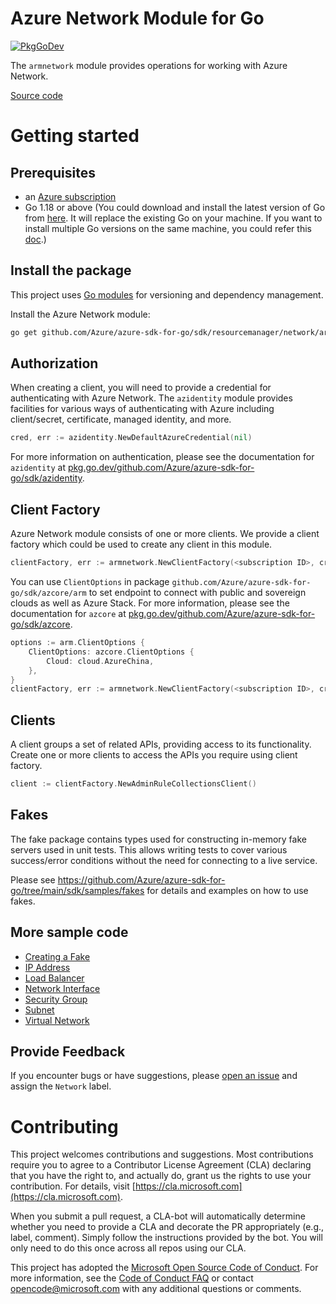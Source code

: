 # Azure Network Module for Go

[![PkgGoDev](https://pkg.go.dev/badge/github.com/Azure/azure-sdk-for-go/sdk/resourcemanager/network/armnetwork/v5)](https://pkg.go.dev/github.com/Azure/azure-sdk-for-go/sdk/resourcemanager/network/armnetwork/v5)

The `armnetwork` module provides operations for working with Azure Network.

[Source code](https://github.com/Azure/azure-sdk-for-go/tree/main/sdk/resourcemanager/network/armnetwork)

# Getting started

## Prerequisites

- an [Azure subscription](https://azure.microsoft.com/free/)
- Go 1.18 or above (You could download and install the latest version of Go from [here](https://go.dev/doc/install). It will replace the existing Go on your machine. If you want to install multiple Go versions on the same machine, you could refer this [doc](https://go.dev/doc/manage-install).)

## Install the package

This project uses [Go modules](https://github.com/golang/go/wiki/Modules) for versioning and dependency management.

Install the Azure Network module:

```sh
go get github.com/Azure/azure-sdk-for-go/sdk/resourcemanager/network/armnetwork/v5
```

## Authorization

When creating a client, you will need to provide a credential for authenticating with Azure Network.  The `azidentity` module provides facilities for various ways of authenticating with Azure including client/secret, certificate, managed identity, and more.

```go
cred, err := azidentity.NewDefaultAzureCredential(nil)
```

For more information on authentication, please see the documentation for `azidentity` at [pkg.go.dev/github.com/Azure/azure-sdk-for-go/sdk/azidentity](https://pkg.go.dev/github.com/Azure/azure-sdk-for-go/sdk/azidentity).

## Client Factory

Azure Network module consists of one or more clients.  We provide a client factory which could be used to create any client in this module.

```go
clientFactory, err := armnetwork.NewClientFactory(<subscription ID>, cred, nil)
```

You can use `ClientOptions` in package `github.com/Azure/azure-sdk-for-go/sdk/azcore/arm` to set endpoint to connect with public and sovereign clouds as well as Azure Stack. For more information, please see the documentation for `azcore` at [pkg.go.dev/github.com/Azure/azure-sdk-for-go/sdk/azcore](https://pkg.go.dev/github.com/Azure/azure-sdk-for-go/sdk/azcore).

```go
options := arm.ClientOptions {
    ClientOptions: azcore.ClientOptions {
        Cloud: cloud.AzureChina,
    },
}
clientFactory, err := armnetwork.NewClientFactory(<subscription ID>, cred, &options)
```

## Clients

A client groups a set of related APIs, providing access to its functionality.  Create one or more clients to access the APIs you require using client factory.

```go
client := clientFactory.NewAdminRuleCollectionsClient()
```

## Fakes

The fake package contains types used for constructing in-memory fake servers used in unit tests.
This allows writing tests to cover various success/error conditions without the need for connecting to a live service.

Please see https://github.com/Azure/azure-sdk-for-go/tree/main/sdk/samples/fakes for details and examples on how to use fakes.

## More sample code

- [Creating a Fake](https://github.com/Azure/azure-sdk-for-go/blob/main/sdk/resourcemanager/network/armnetwork/fake_example_test.go)
- [IP Address](https://aka.ms/azsdk/go/mgmt/samples?path=sdk/resourcemanager/network/ipaddress)
- [Load Balancer](https://aka.ms/azsdk/go/mgmt/samples?path=sdk/resourcemanager/network/loadbalancer)
- [Network Interface](https://aka.ms/azsdk/go/mgmt/samples?path=sdk/resourcemanager/network/networkInterface)
- [Security Group](https://aka.ms/azsdk/go/mgmt/samples?path=sdk/resourcemanager/network/securitygroups)
- [Subnet](https://aka.ms/azsdk/go/mgmt/samples?path=sdk/resourcemanager/network/subnets)
- [Virtual Network](https://aka.ms/azsdk/go/mgmt/samples?path=sdk/resourcemanager/network/virtualnetwork)

## Provide Feedback

If you encounter bugs or have suggestions, please
[open an issue](https://github.com/Azure/azure-sdk-for-go/issues) and assign the `Network` label.

# Contributing

This project welcomes contributions and suggestions. Most contributions require
you to agree to a Contributor License Agreement (CLA) declaring that you have
the right to, and actually do, grant us the rights to use your contribution.
For details, visit [https://cla.microsoft.com](https://cla.microsoft.com).

When you submit a pull request, a CLA-bot will automatically determine whether
you need to provide a CLA and decorate the PR appropriately (e.g., label,
comment). Simply follow the instructions provided by the bot. You will only
need to do this once across all repos using our CLA.

This project has adopted the
[Microsoft Open Source Code of Conduct](https://opensource.microsoft.com/codeofconduct/).
For more information, see the
[Code of Conduct FAQ](https://opensource.microsoft.com/codeofconduct/faq/)
or contact [opencode@microsoft.com](mailto:opencode@microsoft.com) with any
additional questions or comments.
